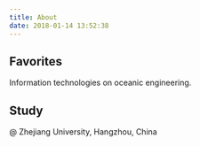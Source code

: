 ```yaml
---
title: About
date: 2018-01-14 13:52:38
---
```


## Favorites

Information technologies on oceanic engineering.



## Study

@ Zhejiang University, Hangzhou, China

